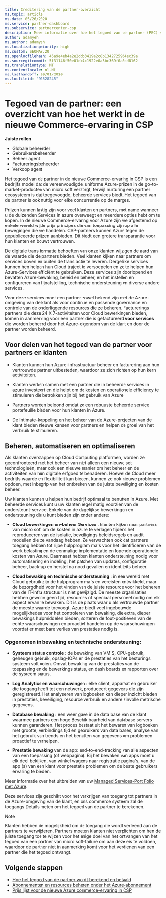 ```yaml
---
title: Creditering van de partner-overzicht
ms.topic: article
ms.date: 05/26/2020
ms.service: partner-dashboard
ms.subservice: partnercenter-csp
description: Meer informatie over hoe het tegoed van de partner (PEC) vereenvoudigde, uniforme prijzen voor Azure biedt. Dit biedt beheerde services met toegevoegde waarde en helpt concurrentie marges te elimineren.
author: adamyeh
ms.author: adamyeh
ms.localizationpriority: high
ms.custom: SEOMAY.20
ms.openlocfilehash: 45a9e4eb4a2e2ddb3419a2c8b1342725964ec39a
ms.sourcegitcommit: 5f31146f50e01dc4c1922e0a5bc369f0a3cd8162
ms.translationtype: MT
ms.contentlocale: nl-NL
ms.lasthandoff: 09/01/2020
ms.locfileid: "92528245"
---
```

# <a name="partner-earned-credit---an-overview-of-how-it-works-in-the-new-commerce-experience-in-csp"></a>Tegoed van de partner: een overzicht van hoe het werkt in de nieuwe Commerce-ervaring in CSP

**Juiste rollen**

- Globale beheerder
- Gebruikersbeheerder
- Beheer agent
- Factureringsbeheerder
- Verkoop agent

Het tegoed van de partner in de nieuwe Commerce-ervaring in CSP is een bedrijfs model dat de vereenvoudigde, uniforme Azure-prijzen in de go-to-market-producten van micro soft verzorgt, terwijl nurturing een partner ecosysteem is dat toegevoegde, beheerde services biedt. Het tegoed van de partner is ook nuttig voor elke concurrentie op de marges.

Prijzen kunnen lastig zijn voor veel klanten en partners, met name wanneer u de duizenden Services in azure overweegt en meerdere opties hebt om te kopen. In de nieuwe Commerce-ervaring voor Azure zijn we afgestemd op enkele wereld wijde prijs principes die van toepassing zijn op alle bewegingen die we handelen. CSP-partners kunnen Azure tegen de gepubliceerde prijzen aanbieden. Dit biedt een grotere transparantie voor hun klanten en bouwt vertrouwen.

De digitale trans formatie behoeften van onze klanten wijzigen de aard van de waarde die de partners bieden. Veel klanten kijken naar partners om services boven en buiten de trans actie te leveren. Dergelijke services kunnen hen helpen hun Cloud traject te versoepelen en ze te helpen hun Azure-Services efficiënt te gebruiken. Deze services zijn doorlopend en bevatten Azure-bewaking, beleid en beheer, en het instellen en configureren van fijnafstelling, technische ondersteuning en diverse andere services. 

Voor deze services moet een partner zowel bekend zijn met de Azure-omgeving van de klant als voor continue en passende governance en controle van de onderliggende resources die ze beheren. Facturerings partners die deze 24 X 7-activiteiten voor Cloud bewerkingen bieden, komen in aanmerking voor een partner die is gefactureerd **voor services** die worden beheerd door het Azure-eigendom van de klant en door de partner worden beheerd.


## <a name="benefits-of-the-partner-earned-credit-for-partners-and-customers"></a>Voor delen van het tegoed van de partner voor partners en klanten

- Klanten kunnen hun Azure-infrastructuur beheer en facturering aan hun vertrouwde partner uitbesteden, waardoor ze zich richten op hun kern activiteiten.

- Klanten werken samen met een partner die in beheerde services in azure investeert en die helpt om de kosten en operationele efficiency te stimuleren die betrokken zijn bij het gebruik van Azure.

- Partners worden beloond omdat ze een robuuste beheerde service portefeuille bieden voor hun klanten in Azure.  

- De Intimate-koppeling en het beheer van de Azure-projecten van de klant bieden nieuwe kansen voor partners en helpen de groei van het verbruik te stimuleren. 

## <a name="manage-automate-and-optimize"></a>Beheren, automatiseren en optimaliseren

Als klanten overstappen op Cloud Computing platformen, worden ze geconfronteerd met het beheer van niet alleen een nieuwe set technologieën, maar ook een nieuwe manier om het beheer en de activiteiten van hun digitale erfgoed te benaderen. Hoewel de Cloud meer bedrijfs waarde en flexibiliteit kan bieden, kunnen ze ook nieuwe problemen opdoen, met inbegrip van het ontbreken van de juiste beveiliging en kosten beheer. 

Uw klanten kunnen u helpen hun bedrijf optimaal te benutten in Azure. Met beheerde services kunt u uw klanten regel matig voorzien van de ondersteunt-service. Enkele van de dagelijkse bewerkingen en ondersteuning die u kunt bieden zijn onder andere:

- **Cloud bewerkingen en-beheer Services** : klanten kijken naar partners van micro soft om de kosten in azure te verlagen tijdens het reproduceren van de isolatie, beveiligings beleidsregels en audit modellen die ze vandaag hebben. Ze verwachten ook dat partners toegang hebben tot rijpe hulpprogram ma's voor het identificeren van de werk belasting en de eenmalige implementatie en lopende operationele kosten van Azure. Daarnaast hebben klanten ondersteuning nodig voor automatisering en indeling, het patchen van updates, configuratie beheer, back-up en herstel na nood gevallen en identiteits beheer. 

- **Cloud bewaking en technische ondersteuning** : in een wereld met Cloud gebruik zijn de hulpprogram ma's en vereisten ontwikkeld, maar de bezorgdheid voor het vinden van de juiste resource voor het beheren van de IT-infra structuur is niet gewijzigd. De meeste organisaties hebben gewoon geen tijd, resources of speciaal personeel nodig om elk aspect ervan te bewaken. Dit is de plaats waar u als vertrouwde partner de meeste waarde toevoegt. Azure biedt veel ingebouwde mogelijkheden voor het controleren van bewaking, die extra, dieper bewakings hulpmiddelen bieden, sorteren de fout-positieven van de echte waarschuwingen en proactief handelen op de waarschuwingen voordat er meet bare verlies van prestaties nodig is. 


### <a name="included-in-monitoring-and-technical-support"></a>Opgenomen in bewaking en technische ondersteuning:

- **Systeem status controle** : de bewaking van VM'S, CPU-gebruik, geheugen gebruik, opslag-IOPs en de prestaties van het besturings systeem volt ooien. Omvat bewaking van de prestaties van de toepassing en de bewerkings status, en dash boards en rapporten over de systeem status.

- **Log Analytics en waarschuwingen** : elke client, apparaat en gebruiker die toegang heeft tot een netwerk, produceert gegevens die zijn geregistreerd. Het analyseren van logboeken kan dieper inzicht bieden in prestaties, beveiliging, resource verbruik en andere zinvolle metrische gegevens.

- **Database bewaking** : een weer gave in de data base van de klant waarmee partners een hoge Beschik baarheid van database servers kunnen garanderen. Het proces bestaat uit het bewaren van logboeken met grootte, verbindings tijd en gebruikers van data bases, analyse van het gebruik van trends en het benutten van gegevens om problemen proactief te verhelpen.

- **Prestatie bewaking** van de app: end-to-end-tracking van alle aspecten van een toepassing (of webpagina). Bij het bewaken van apps moet u elk deel bekijken, van winkel wagens naar registratie pagina's, van de app (s) van een klant voor prestatie problemen om de beste gebruikers ervaring te bieden.

Meer informatie over het uitbreiden van uw [Managed Services-Port Folio met Azure](https://partner.microsoft.com/campaigns/cloud-playbooks-thank-you).

Deze services zijn geschikt voor het verkrijgen van toegang tot partners in de Azure-omgeving van de klant, en ons commerce systeem zal de toegangs Details meten om het tegoed van de partner te berekenen.  

>[!Note]
>Klanten hebben de mogelijkheid om de toegang die wordt verleend aan de partners te verwijderen. Partners moeten klanten niet verplichten om hen de juiste toegang toe te wijzen voor het enige doel van het ontvangen van het tegoed van een partner van micro soft-failure om aan deze eis te voldoen, waardoor de partner niet in aanmerking komt voor het verdienen van een partner die het tegoed ontvangt.

## <a name="next-steps"></a>Volgende stappen

- [Hoe het tegoed van de partner wordt berekend en betaald](partner-earned-credit-explanation.md)
- [Abonnementen en resources beheren onder het Azure-abonnement](azure-plan-manage.md)
- [Prijs lijst voor de nieuwe Azure commerce-ervaring in CSP](azure-plan-price-list.md)